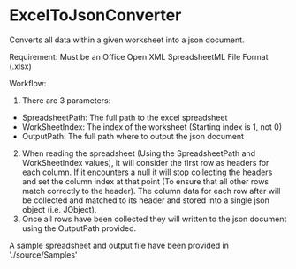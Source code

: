 # ExcelToJsonConverter
Converts all data within a given worksheet into a json document. 

Requirement: Must be an Office Open XML SpreadsheetML File Format (.xlsx)

Workflow:
1. There are 3 parameters:
- SpreadsheetPath: The full path to the excel spreadsheet
- WorkSheetIndex: The index of the worksheet (Starting index is 1, not 0)
- OutputPath: The full path where to output the json document
2. When reading the spreadsheet (Using the SpreadsheetPath and WorkSheetIndex values), it will consider the first row as headers for each column. If it encounters a null it will stop collecting the headers and set the column index at that point (To ensure that all other rows match correctly to the header). The column data for each row after will be collected and matched to its header and stored into a single json object (i.e. JObject). 
3. Once all rows have been collected they will written to the json document using the OutputPath provided.

A sample spreadsheet and output file have been provided in './source/Samples'

